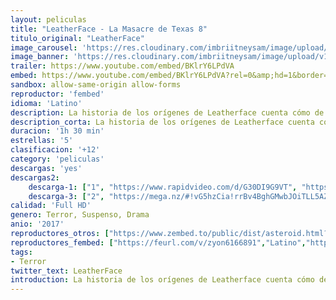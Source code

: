 ```yaml
---
layout: peliculas
title: "LeatherFace - La Masacre de Texas 8"
titulo_original: "LeatherFace"
image_carousel: 'https://res.cloudinary.com/imbriitneysam/image/upload/v1546125220/texas8-_poster-min.jpg'
image_banner: 'https://res.cloudinary.com/imbriitneysam/image/upload/v1546125221/texas8-banner-min.jpg'
trailer: https://www.youtube.com/embed/BKlrY6LPdVA
embed: https://www.youtube.com/embed/BKlrY6LPdVA?rel=0&amp;hd=1&border=0&wmode=opaque&enablejsapi=1&modestbranding=1&controls=1&showinfo=1
sandbox: allow-same-origin allow-forms
reproductor: 'fembed'
idioma: 'Latino'
description: La historia de los orígenes de Leatherface cuenta cómo de joven logra escapar de un psiquiátrico junto a cuatro compañeros. El grupo decide secuestrar en su huida a una joven enfermera, a la que llevarán en un infernal viaje en el que verán todo tipo de horrores mientras intentan escapar de Hal Hartman, un Ranger de Texas perturbado que busca venganza. 
description_corta: La historia de los orígenes de Leatherface cuenta cómo de joven logra escapar de un psiquiátrico junto a cuatro compañeros. El grupo decide secuestrar en su huida a una joven enfermera, a la que llevarán en un infernal viaje en...
duracion: '1h 30 min'
estrellas: '5'
clasificacion: '+12'
category: 'peliculas'
descargas: 'yes'
descargas2:
    descarga-1: ["1", "https://www.rapidvideo.com/d/G30DI9G9VT", "https://www.google.com/s2/favicons?domain=openload.co","OpenLoad","https://res.cloudinary.com/imbriitneysam/image/upload/v1541473684/mexico.png", "Latino", "Full HD"]
    descarga-3: ["2", "https://mega.nz/#!vG5hzCia!rrBv4BghGMwbJOiTLL5AZcS83z_UPksWaVI-xQc7N1A", "https://www.google.com/s2/favicons?domain=mega.nz","Mega","https://res.cloudinary.com/imbriitneysam/image/upload/v1541473684/mexico.png", "Latino", "Full HD"]
calidad: 'Full HD'
genero: Terror, Suspenso, Drama
anio: '2017'
reproductores_otros: ["https://www.zembed.to/public/dist/asteroid.html?id=ccfe0aae5f812eb6e5ede3314d6ed2a8&title=Leatherface","Latino","https://gdriveplayer.me/embed2.php?link=8UrujtbbyGC2XlFZ2sXU7gH4PaJkSEmG70PBKAdiZWDJ0QG4mRFnisP%252B7TIFXSt6LO4YWAFqly6ngI4z5%252BmoX7Xk1YPaLdyw2Gp1QIQrSZ%252B7tIgVk4lbvSB6pitBtl9vk3ydwR%252FwJjm3s66ePlw8BUhnOCwh5GvIFw1E9xGBTMrK6l8syqQv96bS%252FR87lKTwv3EyqCo%252Bi97CW2hUJlC7DI","Latino","//gdriveplayer.me/embed2.php?link=MAWTOBqWaZuca8ksty%252FOAAysHI2sY6hO0d8iSfMyLKqsexIFF%252BBwu9PMSIjra5uykrjTVP%252BKvmi%252B1EzgjZJcjg4CrdhsJtLtvh7PR73vU7Zi8E38OzeUE2ZFmKESZ8lhxRGmNrNEQ6Pbobxx2aHmH4rp0fDR2%252BDMkgfBrpIhe%252FiDycxxtL1fmFAXjaYTYRd9asJHxHixiEFmhaWsSqTHSs","Latino"]
reproductores_fembed: ["https://feurl.com/v/zyon6166891","Latino","https://animekao.xyz/v/ryjplbep-y67w88","Latino"]
tags:
- Terror
twitter_text: LeatherFace
introduction: La historia de los orígenes de Leatherface cuenta cómo de joven logra escapar de un psiquiátrico junto a cuatro compañeros. El grupo decide secuestrar en su huida a una joven enfermera, a la que llevarán en un infernal viaje en..
---
```



 







